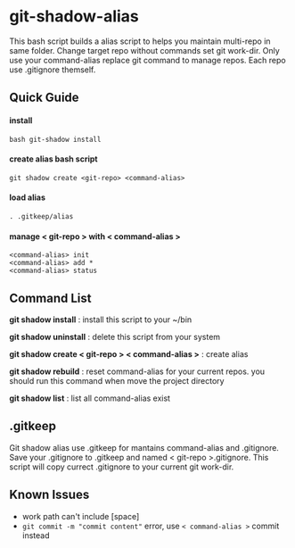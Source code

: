 git-shadow-alias
=====================

This bash script builds a alias script to helps you maintain multi-repo in same folder.
Change target repo without commands set git work-dir.
Only use your command-alias replace git command to manage repos.
Each repo use .gitignore themself.

## Quick Guide

#### install

`bash git-shadow install`

#### create alias bash script

`git shadow create <git-repo> <command-alias>`

#### load alias

`. .gitkeep/alias`

#### manage < git-repo > with < command-alias >

```
<command-alias> init
<command-alias> add *
<command-alias> status
```

## Command List

**git shadow install**
:   install this script to your ~/bin

**git shadow uninstall**
:   delete this script from your system

**git shadow create < git-repo > < command-alias >**
:   create alias

**git shadow rebuild**
:   reset command-alias for your current repos.
    you should run this command when move the project directory

**git shadow list**
:   list all command-alias exist

## .gitkeep

Git shadow alias use .gitkeep for mantains command-alias and .gitignore. 
Save your .gitignore to .gitkeep and named < git-repo >.gitignore. 
This script will copy currect .gitignore to your current git work-dir.

## Known Issues
- work path can't include [space]
- `git commit -m "commit content"` error, use `< command-alias >` commit instead







